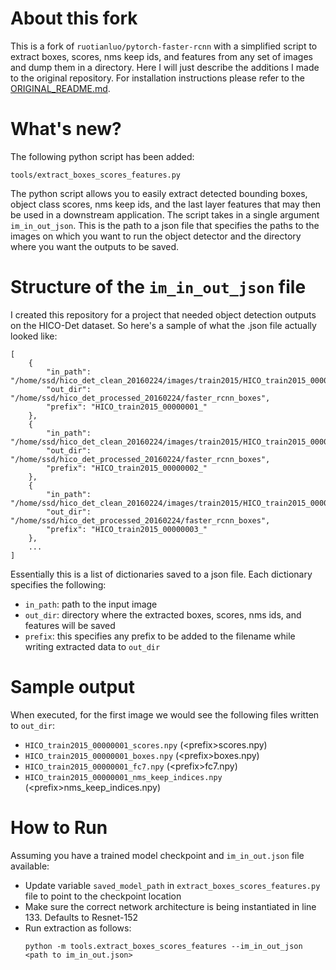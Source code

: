 # About this fork
This is a fork of `ruotianluo/pytorch-faster-rcnn` with a simplified script to extract boxes, scores, nms keep ids, and features from any set of images and dump them in a directory. Here I will just describe the additions I made to the original repository. For installation instructions please refer to the [ORIGINAL_README.md](ORIGINAL_README.md). 

# What's new?
The following python script has been added:
```
tools/extract_boxes_scores_features.py
```

The python script allows you to easily extract detected bounding boxes, object class scores, nms keep ids, and the last layer features that may then be used in a downstream application. The script takes in a single argument `im_in_out_json`. This is the path to a json file that specifies the paths to the images on which you want to run the object detector and the directory where you want the outputs to be saved. 

# Structure of the `im_in_out_json` file

I created this repository for a project that needed object detection outputs on the HICO-Det dataset. So here's a sample of what the .json file actually looked like:
```
[
    {
        "in_path": "/home/ssd/hico_det_clean_20160224/images/train2015/HICO_train2015_00000001.jpg",
        "out_dir": "/home/ssd/hico_det_processed_20160224/faster_rcnn_boxes",
        "prefix": "HICO_train2015_00000001_"
    },
    {
        "in_path": "/home/ssd/hico_det_clean_20160224/images/train2015/HICO_train2015_00000002.jpg",
        "out_dir": "/home/ssd/hico_det_processed_20160224/faster_rcnn_boxes",
        "prefix": "HICO_train2015_00000002_"
    },
    {
        "in_path": "/home/ssd/hico_det_clean_20160224/images/train2015/HICO_train2015_00000003.jpg",
        "out_dir": "/home/ssd/hico_det_processed_20160224/faster_rcnn_boxes",
        "prefix": "HICO_train2015_00000003_"
    },
    ...
]
```

Essentially this is a list of dictionaries saved to a json file. Each dictionary specifies the following:
- `in_path`: path to the input image
- `out_dir`: directory where the extracted boxes, scores, nms ids, and features will be saved
- `prefix`: this specifies any prefix to be added to the filename while writing extracted data to `out_dir`

# Sample output
When executed, for the first image we would see the following files written to `out_dir`:
- `HICO_train2015_00000001_scores.npy` (\<prefix>scores.npy)
- `HICO_train2015_00000001_boxes.npy` (\<prefix>boxes.npy)
- `HICO_train2015_00000001_fc7.npy` (\<prefix>fc7.npy)
- `HICO_train2015_00000001_nms_keep_indices.npy` (\<prefix>nms_keep_indices.npy)

# How to Run
Assuming you have a trained model checkpoint and `im_in_out.json` file available:
- Update variable `saved_model_path` in `extract_boxes_scores_features.py` file to point to the checkpoint location
- Make sure the correct network architecture is being instantiated in line 133. Defaults to Resnet-152 
- Run extraction as follows:
    ```
    python -m tools.extract_boxes_scores_features --im_in_out_json <path to im_in_out.json>
    ```
